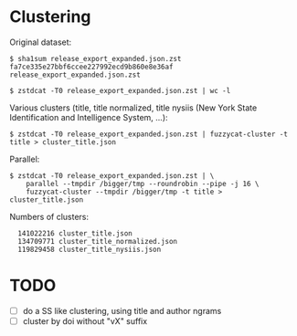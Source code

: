 # Clustering

Original dataset:

```
$ sha1sum release_export_expanded.json.zst
fa7ce335e27bbf6ccee227992ecd9b860e8e36af  release_export_expanded.json.zst

$ zstdcat -T0 release_export_expanded.json.zst | wc -l
```

Various clusters (title, title normalized, title nysiis (New York State
Identification and Intelligence System, ...):

```
$ zstdcat -T0 release_export_expanded.json.zst | fuzzycat-cluster -t title > cluster_title.json
```

Parallel:

```
$ zstdcat -T0 release_export_expanded.json.zst | \
    parallel --tmpdir /bigger/tmp --roundrobin --pipe -j 16 \
    fuzzycat-cluster --tmpdir /bigger/tmp -t title > cluster_title.json
```

Numbers of clusters:

```
  141022216 cluster_title.json
  134709771 cluster_title_normalized.json
  119829458 cluster_title_nysiis.json
```

# TODO

* [ ] do a SS like clustering, using title and author ngrams
* [ ] cluster by doi without "vX" suffix
